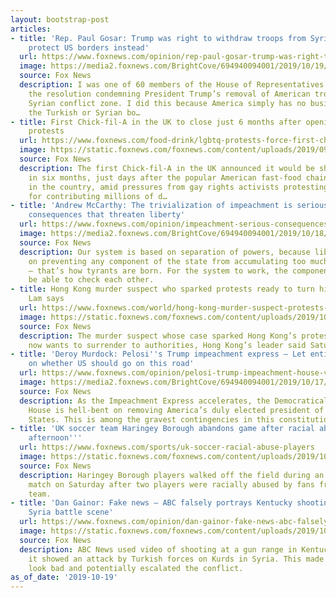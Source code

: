 ```yaml
---
layout: bootstrap-post
articles:
- title: 'Rep. Paul Gosar: Trump was right to withdraw troops from Syria – We should
    protect US borders instead'
  url: https://www.foxnews.com/opinion/rep-paul-gosar-trump-was-right-to-withdraw-troops-from-syria-lets-protect-us-border-instead
  image: https://media2.foxnews.com/BrightCove/694940094001/2019/10/19/694940094001_6096162715001_6096160158001-vs.jpg
  source: Fox News
  description: I was one of 60 members of the House of Representatives to vote against
    the resolution condemning President Trump’s removal of American troops from the
    Syrian conflict zone. I did this because America simply has no business protecting
    the Turkish or Syrian bo…
- title: First Chick-fil-A in the UK to close just 6 months after opening amid LGBTQ
    protests
  url: https://www.foxnews.com/food-drink/lgbtq-protests-force-first-chick-fil-a-in-the-uk-to-close-just-6-months-after-opening
  image: https://static.foxnews.com/foxnews.com/content/uploads/2019/09/Chick-fil-a-restaurant.jpg
  source: Fox News
  description: The first Chick-fil-A in the UK announced it would be shutting down
    in six months, just days after the popular American fast-food chain made its debut
    in the country, amid pressures from gay rights activists protesting the chain
    for contributing millions of d…
- title: 'Andrew McCarthy: The trivialization of impeachment is serious -- It has
    consequences that threaten liberty'
  url: https://www.foxnews.com/opinion/impeachment-serious-consequences-andrew-mccarthy
  image: https://media2.foxnews.com/BrightCove/694940094001/2019/10/18/694940094001_6095983295001_6095983374001-vs.jpg
  source: Fox News
  description: Our system is based on separation of powers, because liberty depends
    on preventing any component of the state from accumulating too much authority
    — that’s how tyrants are born. For the system to work, the components have to
    be able to check each other.
- title: Hong Kong murder suspect who sparked protests ready to turn himself in, Carrie
    Lam says
  url: https://www.foxnews.com/world/hong-kong-murder-suspect-protests-carrie-lam
  image: https://static.foxnews.com/foxnews.com/content/uploads/2019/10/carrie-lam.jpg
  source: Fox News
  description: The murder suspect whose case sparked Hong Kong’s protest movement
    now wants to surrender to authorities, Hong Kong’s leader said Saturday.
- title: 'Deroy Murdock: Pelosi''s Trump impeachment express – Let entire House vote
    on whether US should go on this road'
  url: https://www.foxnews.com/opinion/pelosi-trump-impeachment-house-vote-deroy-murdock
  image: https://media2.foxnews.com/BrightCove/694940094001/2019/10/17/694940094001_6095708300001_6095704976001-vs.jpg
  source: Fox News
  description: As the Impeachment Express accelerates, the Democratically-controlled
    House is hell-bent on removing America’s duly elected president of the United
    States. This is among the gravest contingencies in this constitutional republic.
- title: 'UK soccer team Haringey Borough abandons game after racial abuse: ''Horrendous
    afternoon'''
  url: https://www.foxnews.com/sports/uk-soccer-racial-abuse-players
  image: https://static.foxnews.com/foxnews.com/content/uploads/2019/10/Tom-Loizou.jpg
  source: Fox News
  description: Haringey Borough players walked off the field during an FA Cup qualifying
    match on Saturday after two players were racially abused by fans from the opposing
    team.
- title: 'Dan Gainor: Fake news – ABC falsely portrays Kentucky shooting range as
    Syria battle scene'
  url: https://www.foxnews.com/opinion/dan-gainor-fake-news-abc-falsely-portrays-kentucky-shooting-range-as-syria-battle-scene
  image: https://static.foxnews.com/foxnews.com/content/uploads/2019/10/AP19289670683583.jpg
  source: Fox News
  description: ABC News used video of shooting at a gun range in Kentucky and said
    it showed an attack by Turkish forces on Kurds in Syria. This made President Trump
    look bad and potentially escalated the conflict.
as_of_date: '2019-10-19'
---
```


